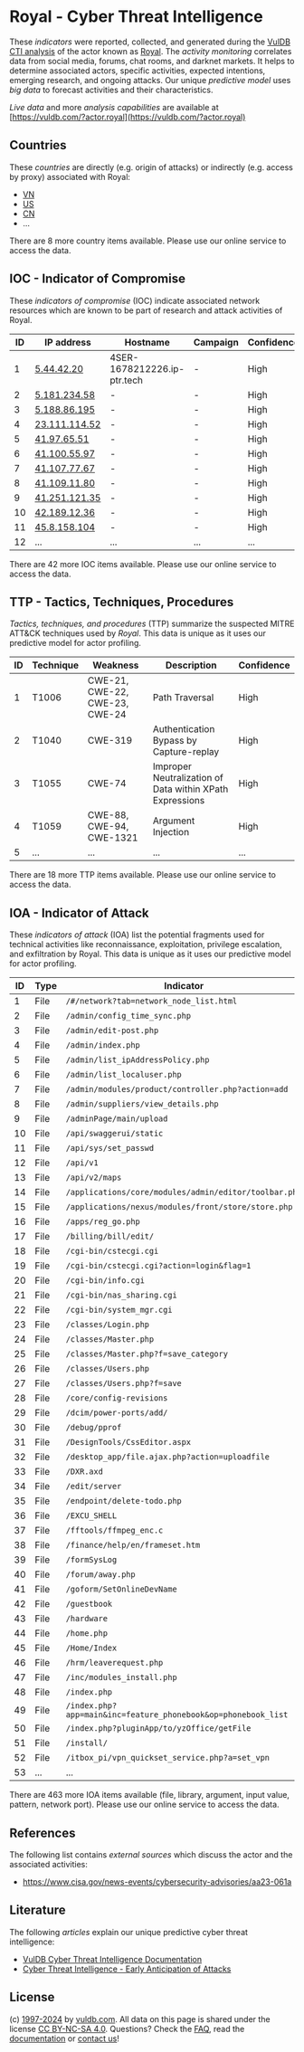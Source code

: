 # Royal - Cyber Threat Intelligence

These _indicators_ were reported, collected, and generated during the [VulDB CTI analysis](https://vuldb.com/?kb.cti) of the actor known as [Royal](https://vuldb.com/?actor.royal). The _activity monitoring_ correlates data from social media, forums, chat rooms, and darknet markets. It helps to determine associated actors, specific activities, expected intentions, emerging research, and ongoing attacks. Our unique _predictive model_ uses _big data_ to forecast activities and their characteristics.

_Live data_ and more _analysis capabilities_ are available at [https://vuldb.com/?actor.royal](https://vuldb.com/?actor.royal)

## Countries

These _countries_ are directly (e.g. origin of attacks) or indirectly (e.g. access by proxy) associated with Royal:

* [VN](https://vuldb.com/?country.vn)
* [US](https://vuldb.com/?country.us)
* [CN](https://vuldb.com/?country.cn)
* ...

There are 8 more country items available. Please use our online service to access the data.

## IOC - Indicator of Compromise

These _indicators of compromise_ (IOC) indicate associated network resources which are known to be part of research and attack activities of Royal.

ID | IP address | Hostname | Campaign | Confidence
-- | ---------- | -------- | -------- | ----------
1 | [5.44.42.20](https://vuldb.com/?ip.5.44.42.20) | 4SER-1678212226.ip-ptr.tech | - | High
2 | [5.181.234.58](https://vuldb.com/?ip.5.181.234.58) | - | - | High
3 | [5.188.86.195](https://vuldb.com/?ip.5.188.86.195) | - | - | High
4 | [23.111.114.52](https://vuldb.com/?ip.23.111.114.52) | - | - | High
5 | [41.97.65.51](https://vuldb.com/?ip.41.97.65.51) | - | - | High
6 | [41.100.55.97](https://vuldb.com/?ip.41.100.55.97) | - | - | High
7 | [41.107.77.67](https://vuldb.com/?ip.41.107.77.67) | - | - | High
8 | [41.109.11.80](https://vuldb.com/?ip.41.109.11.80) | - | - | High
9 | [41.251.121.35](https://vuldb.com/?ip.41.251.121.35) | - | - | High
10 | [42.189.12.36](https://vuldb.com/?ip.42.189.12.36) | - | - | High
11 | [45.8.158.104](https://vuldb.com/?ip.45.8.158.104) | - | - | High
12 | ... | ... | ... | ...

There are 42 more IOC items available. Please use our online service to access the data.

## TTP - Tactics, Techniques, Procedures

_Tactics, techniques, and procedures_ (TTP) summarize the suspected MITRE ATT&CK techniques used by _Royal_. This data is unique as it uses our predictive model for actor profiling.

ID | Technique | Weakness | Description | Confidence
-- | --------- | -------- | ----------- | ----------
1 | T1006 | CWE-21, CWE-22, CWE-23, CWE-24 | Path Traversal | High
2 | T1040 | CWE-319 | Authentication Bypass by Capture-replay | High
3 | T1055 | CWE-74 | Improper Neutralization of Data within XPath Expressions | High
4 | T1059 | CWE-88, CWE-94, CWE-1321 | Argument Injection | High
5 | ... | ... | ... | ...

There are 18 more TTP items available. Please use our online service to access the data.

## IOA - Indicator of Attack

These _indicators of attack_ (IOA) list the potential fragments used for technical activities like reconnaissance, exploitation, privilege escalation, and exfiltration by Royal. This data is unique as it uses our predictive model for actor profiling.

ID | Type | Indicator | Confidence
-- | ---- | --------- | ----------
1 | File | `/#/network?tab=network_node_list.html` | High
2 | File | `/admin/config_time_sync.php` | High
3 | File | `/admin/edit-post.php` | High
4 | File | `/admin/index.php` | High
5 | File | `/admin/list_ipAddressPolicy.php` | High
6 | File | `/admin/list_localuser.php` | High
7 | File | `/admin/modules/product/controller.php?action=add` | High
8 | File | `/admin/suppliers/view_details.php` | High
9 | File | `/adminPage/main/upload` | High
10 | File | `/api/swaggerui/static` | High
11 | File | `/api/sys/set_passwd` | High
12 | File | `/api/v1` | Low
13 | File | `/api/v2/maps` | Medium
14 | File | `/applications/core/modules/admin/editor/toolbar.php` | High
15 | File | `/applications/nexus/modules/front/store/store.php` | High
16 | File | `/apps/reg_go.php` | High
17 | File | `/billing/bill/edit/` | High
18 | File | `/cgi-bin/cstecgi.cgi` | High
19 | File | `/cgi-bin/cstecgi.cgi?action=login&flag=1` | High
20 | File | `/cgi-bin/info.cgi` | High
21 | File | `/cgi-bin/nas_sharing.cgi` | High
22 | File | `/cgi-bin/system_mgr.cgi` | High
23 | File | `/classes/Login.php` | High
24 | File | `/classes/Master.php` | High
25 | File | `/classes/Master.php?f=save_category` | High
26 | File | `/classes/Users.php` | High
27 | File | `/classes/Users.php?f=save` | High
28 | File | `/core/config-revisions` | High
29 | File | `/dcim/power-ports/add/` | High
30 | File | `/debug/pprof` | Medium
31 | File | `/DesignTools/CssEditor.aspx` | High
32 | File | `/desktop_app/file.ajax.php?action=uploadfile` | High
33 | File | `/DXR.axd` | Medium
34 | File | `/edit/server` | Medium
35 | File | `/endpoint/delete-todo.php` | High
36 | File | `/EXCU_SHELL` | Medium
37 | File | `/fftools/ffmpeg_enc.c` | High
38 | File | `/finance/help/en/frameset.htm` | High
39 | File | `/formSysLog` | Medium
40 | File | `/forum/away.php` | High
41 | File | `/goform/SetOnlineDevName` | High
42 | File | `/guestbook` | Medium
43 | File | `/hardware` | Medium
44 | File | `/home.php` | Medium
45 | File | `/Home/Index` | Medium
46 | File | `/hrm/leaverequest.php` | High
47 | File | `/inc/modules_install.php` | High
48 | File | `/index.php` | Medium
49 | File | `/index.php?app=main&inc=feature_phonebook&op=phonebook_list` | High
50 | File | `/index.php?pluginApp/to/yzOffice/getFile` | High
51 | File | `/install/` | Medium
52 | File | `/itbox_pi/vpn_quickset_service.php?a=set_vpn` | High
53 | ... | ... | ...

There are 463 more IOA items available (file, library, argument, input value, pattern, network port). Please use our online service to access the data.

## References

The following list contains _external sources_ which discuss the actor and the associated activities:

* https://www.cisa.gov/news-events/cybersecurity-advisories/aa23-061a

## Literature

The following _articles_ explain our unique predictive cyber threat intelligence:

* [VulDB Cyber Threat Intelligence Documentation](https://vuldb.com/?kb.cti)
* [Cyber Threat Intelligence - Early Anticipation of Attacks](https://www.scip.ch/en/?labs.20201022)

## License

(c) [1997-2024](https://vuldb.com/?kb.changelog) by [vuldb.com](https://vuldb.com/?kb.about). All data on this page is shared under the license [CC BY-NC-SA 4.0](https://creativecommons.org/licenses/by-nc-sa/4.0/). Questions? Check the [FAQ](https://vuldb.com/?kb.faq), read the [documentation](https://vuldb.com/?kb) or [contact us](https://vuldb.com/?contact)!
